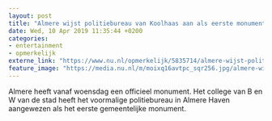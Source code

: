 ```yaml
---
layout: post
title: "Almere wijst politiebureau van Koolhaas aan als eerste monument"
date: Wed, 10 Apr 2019 11:35:44 +0200
categories: 
- entertainment 
- opmerkelijk 
externe_link: "https://www.nu.nl/opmerkelijk/5835714/almere-wijst-politiebureau-van-koolhaas-aan-als-eerste-monument.html"
feature_image: "https://media.nu.nl/m/moixq16avtpc_sqr256.jpg/almere-wijst-politiebureau-van-koolhaas-aan-als-eerste-monument.jpg"
---
```


Almere heeft vanaf woensdag een officieel monument. Het college van B en W van de stad heeft het voormalige politiebureau in Almere Haven aangewezen als het eerste gemeentelijke monument.
